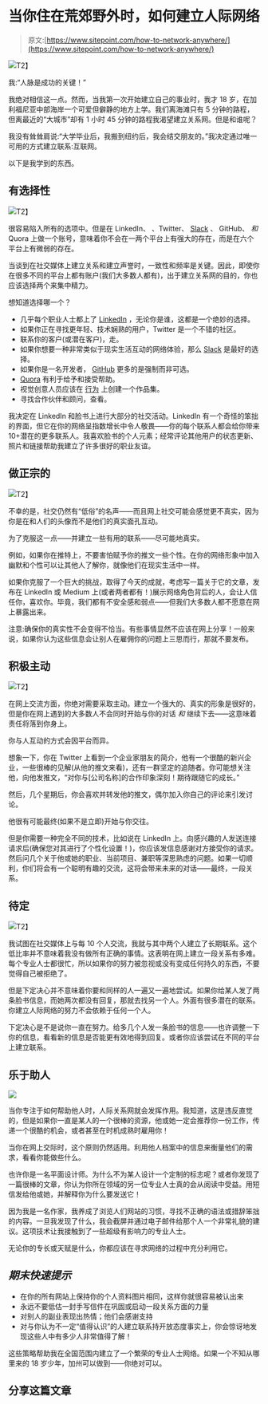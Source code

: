 # 当你住在荒郊野外时，如何建立人际网络

> 原文:[https://www.sitepoint.com/how-to-network-anywhere/](https://www.sitepoint.com/how-to-network-anywhere/)

![](../Images/0b2599767cf26fbf3f0e094bac9cfe69.png)T2】

我:“人脉是成功的关键！”

我绝对相信这一点。然而，当我第一次开始建立自己的事业时，我才 18 岁，在加利福尼亚中部海岸一个可爱但僻静的地方上学。我们离海滩只有 5 分钟的路程，但离最近的“大城市”却有 1 小时 45 分钟的路程我渴望建立关系网。但是和谁呢？

我没有耸耸肩说:“大学毕业后，我搬到纽约后，我会结交朋友的。”我决定通过唯一可用的方式建立联系:互联网。

以下是我学到的东西。

## **有选择性**

![](../Images/5d47957fba0eb2d5297459e045a452ef.png)T2】

很容易陷入所有的选项中。但是在 LinkedIn、 、Twitter、 [Slack](https://www.sitepoint.com/best-slack-communities/) 、 GitHub、 *和* Quora 上做一个账号，意味着你不会在一两个平台上有强大的存在，而是在六个平台上有微弱的存在。

当谈到在社交媒体上建立关系和建立声誉时，一致性和频率是关键。因此，即使你在很多不同的平台上都有账户(我们大多数人都有)，出于建立关系网的目的，你也应该选择两个来集中精力。

想知道选择哪一个？

*   几乎每个职业人士都上了 [LinkedIn](http://www.linkedin.com/) ，无论你是谁，这都是一个绝妙的选择。
*   如果你正在寻找更年轻、技术娴熟的用户，Twitter 是一个不错的社区。
*   联系你的客户(或潜在客户)，走[](http://facebook.com/)。
*   如果你想要一种非常类似于现实生活互动的网络体验，那么 [Slack](http://slack.com/) 是最好的选择。
*   如果你是一名开发者， [GitHub](http://github.com/) 更多的是强制而非可选。
*   [Quora](http://quora.com/) 有利于给予和接受帮助。
*   视觉创意人员应该在 [行为](http://behance.com/) 上创建一个作品集。
*   寻找合作伙伴和顾问，查看[](http://founderdating.com/)。

我决定在 LinkedIn 和脸书上进行大部分的社交活动。LinkedIn 有一个奇怪的笨拙的界面，但它在你的网络呈指数增长中令人敬畏——你的每个联系人都会给你带来 10+潜在的更多联系人。我喜欢脸书的个人元素；经常评论其他用户的状态更新、照片和链接帮助我建立了许多很好的职业友谊。

## **做正宗的**

![](../Images/3448110eb7035bb545256daae022e9fd.png)T2】

不幸的是，社交仍然有“低俗”的名声——而且网上社交可能会感觉更不真实，因为你是在和人们的头像而不是他们的真实面孔互动。

为了克服这一点——并建立一些有用的联系——尽可能地真实。

例如，如果你在推特上，不要害怕赋予你的推文一些个性。在你的网络形象中加入幽默和个性可以让其他人了解你，就像他们在现实生活中一样。

如果你克服了一个巨大的挑战，取得了今天的成就，考虑写一篇关于它的文章，发布在 LinkedIn 或 Medium 上(或者两者都有！)展示网络角色背后的人，会让人信任你，喜欢你。毕竟，我们都有不安全感和弱点——但我们大多数人都不愿意在网上暴露出来。

注意:确保你的真实性不会变得不恰当。有些事情显然不应该在网上分享！一般来说，如果你认为这些信息会让别人在雇佣你的问题上三思而行，那就不要发布。

## **积极主动**

![](../Images/516661487da2bc81cf48a188f0cd2c2a.png)T2】

在网上交流方面，你绝对需要采取主动。建立一个强大的、真实的形象是很好的，但是你在网上遇到的大多数人不会同时开始与你的对话 *和* 继续下去——这意味着责任将落到你身上。

你与人互动的方式会因平台而异。

想象一下，你在 Twitter 上看到一个企业家朋友的简介，他有一个很酷的新兴企业，一些很棒的见解(从他的推文来看)，还有一群坚定的追随者。你可能想关注他，向他发推文，“对你与[公司名称]的合作印象深刻！期待跟随它的成长。”

然后，几个星期后，你会喜欢并转发他的推文，偶尔加入你自己的评论来引发讨论。

他很有可能最终(如果不是立即)开始与你交往。

但是你需要一种完全不同的技术，比如说在 LinkedIn 上。向感兴趣的人发送连接请求后(确保您对其进行了个性化设置！)，你应该发信息感谢对方接受你的请求。然后问几个关于他或她的职业、当前项目、兼职等深思熟虑的问题。如果一切顺利，你们将会有一个聪明有趣的交流，这将会带来未来的对话——最终，一段关系。

## **待定**

![](../Images/7617494af7ae9362e63437f8a3e5a78f.png)T2】

我试图在社交媒体上与每 10 个人交流，我就与其中两个人建立了长期联系。这个低比率并不意味着我没有做所有正确的事情。这表明在网上建立一段关系有多难。每个专业人士都很忙，所以如果你的努力被忽视或没有变成任何持久的东西，不要觉得自己被拒绝了。

但是下定决心并不意味着你要和同样的人一遍又一遍地尝试。如果你给某人发了两条脸书信息，而她两次都没有回复，那就去找另一个人。外面有很多潜在的联系。你建立人际网络的努力不会依赖于任何一个人。

下定决心是不是说你一直在努力。给多几个人发一条脸书的信息——也许调整一下你的信息，看看新的信息是否能更有效地得到回复。或者你应该尝试在不同的平台上建立联系。

## **乐于助人**

![](../Images/cb5df9cbb78fbb68e7faaa0108e40596.png)

当你专注于如何帮助他人时，人际关系网就会发挥作用。我知道，这是违反直觉的，但是如果你一直是某人的一个很棒的资源，他或她一定会推荐你一份工作，传递一个很酷的机会，或者甚至在时机成熟时雇用你！

当你在网上交际时，这个原则仍然适用。利用他人档案中的信息来衡量他们的需求，看看你能做些什么。

也许你是一名平面设计师。为什么不为某人设计一个定制的标志呢？或者你发现了一篇很棒的文章，你认为你所在领域的另一位专业人士真的会从阅读中受益。用短信发给他或她，并解释你为什么要发送它！

因为我是一名作家，我养成了浏览人们网站的习惯，寻找不正确的语法或措辞笨拙的内容。一旦我发现了什么，我会截屏并通过电子邮件给那个人一个非常礼貌的建议。这项技术让我接触到了一些超级有影响力的专业人士。

无论你的专长或天赋是什么，你都应该在寻求网络的过程中充分利用它。

## *期末快速提示*

*   在你的所有网站上保持你的个人资料图片相同，这样你就很容易被认出来
*   永远不要低估一封手写信件在巩固或启动一段关系方面的力量
*   对别人的副业表现出热情；他们会感谢支持
*   对与你认为不一定“值得认识”的人建立联系持开放态度事实上，你会惊讶地发现这些人中有多少人非常值得了解！

这些策略帮助我在全国范围内建立了一个繁荣的专业人士网络。如果一个不知从哪里来的 18 岁少年，加州可以做到——你绝对可以。

## 分享这篇文章